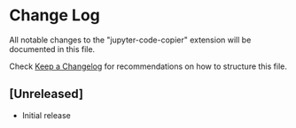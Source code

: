 # Change Log

All notable changes to the "jupyter-code-copier" extension will be documented in this file.

Check [Keep a Changelog](http://keepachangelog.com/) for recommendations on how to structure this file.

## [Unreleased]

- Initial release